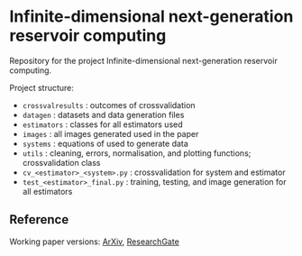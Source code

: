 # Infinite-dimensional next-generation reservoir computing

Repository for the project Infinite-dimensional next-generation reservoir computing.

Project structure:
* `crossvalresults` : outcomes of crossvalidation 
* `datagen` : datasets and data generation files
* `estimators` : classes for all estimators used
* `images` : all images generated used in the paper
* `systems` : equations of used to generate data
* `utils` : cleaning, errors, normalisation, and plotting functions; crossvalidation class
* `cv_<estimator>_<system>.py` : crossvalidation for system and estimator
* `test_<estimator>_final.py` : training, testing, and image generation for all estimators

## Reference
Working paper versions: [ArXiv](https://arxiv.org/abs/2412.09800), [ResearchGate](https://www.researchgate.net/publication/386881122_Infinite-dimensional_next-generation_reservoir_computing)

